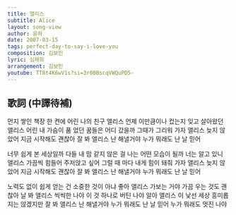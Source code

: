 ```yaml
---
title: 앨리스
subtitle: Alice
layout: song-view
author: 윤하
date: 2007-03-15
tags: perfect-day-to-say-i-love-you
composition: 김보민
lyric: 심재희
arrangement: 김보민
youtube: TT8t4K6wV1s?si=3r00BscqVWQuPD5-
---
```


## 歌詞 (中譯待補)

먼지 쌓인 책장 한 켠에
어린 나의 친구 앨리스
언제 이만큼이나 컸는지
잊고 살아왔던 앨리스
어린 내 가슴이 품 었던 꿈들은
어디 갔을까
그때가 그리워
가자 앨리스 늦지 않았어
지금 시작해도 괜찮아
잘 봐 앨리스 난 해낼거야
누가 뭐래도 난 날 믿어

너무 쉽게 본 세상일까
다들 내 맘 같지 않은 걸
나는 어떤 모습이 될까
너는 알고 있니 앨리스
가끔씩 힘들어 주저앉고 싶어
그럴 때 마다 내게 힘이 돼줘
가자 앨리스 늦지 않았어
지금 시작해도 괜찮아
잘 봐 앨리스 난 해낼거야
누가 뭐래도 난 날 믿어

노력도 없이 쉽게 얻는 건
소중한 것이 아냐
좋아 앨리스 가보는 거야
가끔 우는 것도 괜찮아
날 봐 앨리스 씩씩한 나야
이 것 하나로 버틴 나야
알아 앨리스 이 낯선 세상
흥미롭지는 않겠지만
잘 봐 앨리스 난 해낼거야
누가 뭐래도 난 날 믿어
누가 뭐래도 멋진 나야
